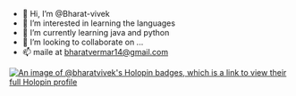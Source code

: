 - 👋 Hi, I’m @Bharat-vivek
- 👀 I’m interested in learning the languages
- 🌱 I’m currently learning java and python
- 💞️ I’m looking to collaborate on ...
- 📫 maile at bharatvermar14@gmail.com

<!---
Bharat-vivek/Bharat-vivek is a ✨ special ✨ repository because its `README.md` (this file) appears on your GitHub profile.
You can click the Preview link to take a look at your changes.
--->
[![An image of @bharatvivek's Holopin badges, which is a link to view their full Holopin profile](https://holopin.me/bharatvivek)](https://holopin.io/@bharatvivek)
